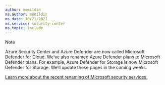```yaml
---
author: memildin
ms.author: memildin
ms.date: 10/21/2021
ms.service: security-center
ms.topic: include
---
```


> [!NOTE]
>
> Azure Security Center and Azure Defender are now called Microsoft Defender for Cloud. We've also renamed Azure Defender plans to Microsoft Defender plans. For example, Azure Defender for Storage is now Microsoft Defender for Storage. We’ll update these pages in the coming weeks.
>
> [Learn more about the recent renaming of Microsoft security services.](https://www.microsoft.com/security/blog/?p=98445)
